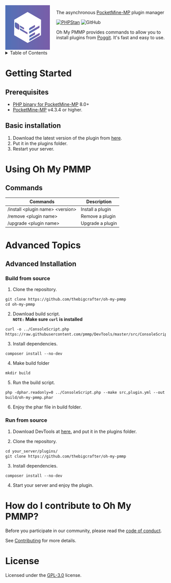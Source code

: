 <img src="assets/icon.png" align="left" width="140px" height="140px" />
<img align="left" width="0" height="140px" hspace="10"/>

The asynchronous <a href="https://pmmp.io">PocketMine-MP</a> plugin manager

[![PHPStan](https://github.com/thebigcrafter/oh-my-pmmp/actions/workflows/phpstan.yml/badge.svg)](https://github.com/thebigcrafter/oh-my-pmmp/actions/workflows/phpstan.yml)
![GitHub](https://img.shields.io/github/license/thebigcrafter/oh-my-pmmp)

Oh My PMMP provides commands to allow you to install plugins from [Poggit](https"//poggit.pmmp.io). It's fast and easy to use.

<br />

<details>

<summary>Table of Contents</summary>

- [Getting Started](#getting-started)
    - [Prerequisites](#prerequisites)
    - [Basic Installation](#basic-installation)
- [Using Oh My PMMP](#using-oh-my-pmmp)
    - [Commands](#commands)
- [Advanced Topics](#advanced-topics)
    - [Advanced Installation](#advanced-installation)
      - [Build from source](#build-from-source)
      - [Run from source](#run-from-source)
- [How Do I Contribute To Oh My PMMP?](#how-do-i-contribute-to-oh-my-pmmp)
- [License](#license)

</details>

# Getting Started

## Prerequisites

- [PHP binary for PocketMine-MP](https://jenkins.pmmp.io/job/PHP-8.0-Aggregate/) 8.0+
- [PocketMine-MP](https://pmmp.io) v4.3.4 or higher.

## Basic installation

1. Download the latest version of the plugin from [here](https://github.com/thebigcrafter/oh-my-pmmp/releases).
2. Put it in the plugins folder.
3. Restart your server.

# Using Oh My PMMP

## Commands

| Commands                           | Description      |
| ---------------------------------- | ---------------- |
| /install \<plugin name> \<version> | Install a plugin |
| /remove \<plugin name>             | Remove a plugin  |
| /upgrade \<plugin name>            | Upgrade a plugin |

# Advanced Topics

## Advanced Installation

### Build from source

1. Clone the repository.
```shell
git clone https://github.com/thebigcrafter/oh-my-pmmp
cd oh-my-pmmp
```

2. Download build script.  
**`NOTE:` Make sure `curl` is installed**

```shell
curl -o ../ConsoleScript.php https://raw.githubusercontent.com/pmmp/DevTools/master/src/ConsoleScript.php
```

3. Install dependencies.
```shell
composer install --no-dev
```

4. Make build folder
```shell
mkdir build
```

5. Run the build script.
```shell
php -dphar.readonly=0 ../ConsoleScript.php --make src,plugin.yml --out build/oh-my-pmmp.phar
```

6. Enjoy the phar file in build folder.

### Run from source

1. Download DevTools at [here.](https://poggit.pmmp.io/p/DevTools/) and put it in the plugins folder.

2. Clone the repository.
```shell
cd your_server/plugins/
git clone https://github.com/thebigcrafter/oh-my-pmmp
```

3. Install dependencies.
```shell
composer install --no-dev
```

4. Start your server and enjoy the plugin.

# How do I contribute to Oh My PMMP?

Before you participate in our community, please read the [code of conduct](https://github.com/thebigcrafter/oh-my-pmmp/blob/main/CODE_OF_CONDUCT.md).

See [Contributing](https://github.com/thebigcrafter/oh-my-pmmp/blob/main/CONTRIBUTING.md) for more details.

# License

Licensed under the [GPL-3.0](https://github.com/thebigcrafter/oh-my-pmmp/blob/main/LICENSE) license.
